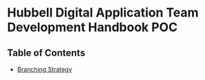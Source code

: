 # Hubbell Digital Application Team Development Handbook POC






## Table of Contents
* [Branching Strategy](branching-strategy.md)

